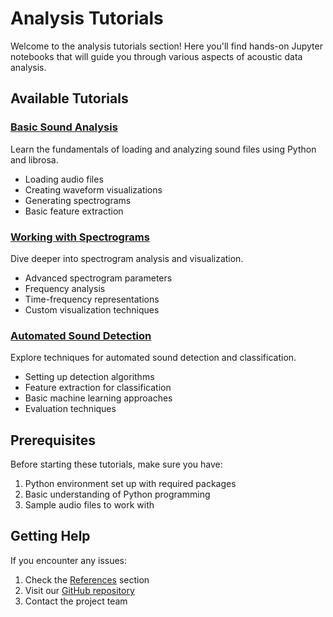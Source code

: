 # Analysis Tutorials

Welcome to the analysis tutorials section! Here you'll find hands-on Jupyter notebooks that will guide you through various aspects of acoustic data analysis.

## Available Tutorials

### [Basic Sound Analysis](basic_sound_analysis.ipynb)

Learn the fundamentals of loading and analyzing sound files using Python and librosa.

- Loading audio files
- Creating waveform visualizations
- Generating spectrograms
- Basic feature extraction

### [Working with Spectrograms](spectrogram_analysis.ipynb)

Dive deeper into spectrogram analysis and visualization.

- Advanced spectrogram parameters
- Frequency analysis
- Time-frequency representations
- Custom visualization techniques

### [Automated Sound Detection](automated_detection.ipynb)

Explore techniques for automated sound detection and classification.

- Setting up detection algorithms
- Feature extraction for classification
- Basic machine learning approaches
- Evaluation techniques

## Prerequisites

Before starting these tutorials, make sure you have:

1. Python environment set up with required packages
2. Basic understanding of Python programming
3. Sample audio files to work with

## Getting Help

If you encounter any issues:

1. Check the [References](../../resources/references.md) section
2. Visit our [GitHub repository](https://github.com/YuenWaHo/HKListeningProject)
3. Contact the project team
